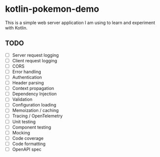 # kotlin-pokemon-demo

This is a simple web server application I am using to learn and experiment with Kotlin.

## TODO
- [ ] Server request logging
- [ ] Client request logging
- [ ] CORS
- [ ] Error handling
- [ ] Authentication
- [ ] Header parsing
- [ ] Context propagation
- [ ] Dependency Injection
- [ ] Validation
- [ ] Configuration loading
- [ ] Memoization / caching
- [ ] Tracing / OpenTelemetry
- [ ] Unit testing
- [ ] Component testing
- [ ] Mocking
- [ ] Code coverage
- [ ] Code formatting
- [ ] OpenAPI spec